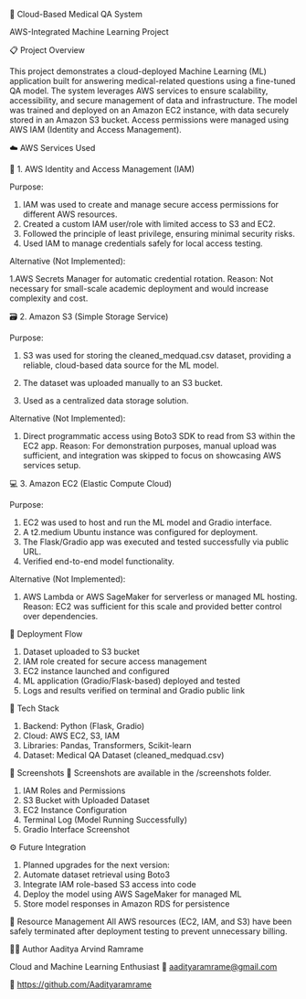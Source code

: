 🧠 Cloud-Based Medical QA System

AWS-Integrated Machine Learning Project

📋 Project Overview

This project demonstrates a cloud-deployed Machine Learning (ML) application built for answering medical-related questions using a fine-tuned QA model. The system leverages AWS services to ensure scalability, accessibility, and secure management of data and infrastructure.
The model was trained and deployed on an Amazon EC2 instance, with data securely stored in an Amazon S3 bucket. Access permissions were managed using AWS IAM (Identity and Access Management).

☁️ AWS Services Used

🔐 1. AWS Identity and Access Management (IAM)

Purpose:

1. IAM was used to create and manage secure access permissions for different AWS resources.
2. Created a custom IAM user/role with limited access to S3 and EC2.
3. Followed the principle of least privilege, ensuring minimal security risks.
4. Used IAM to manage credentials safely for local access testing.

Alternative (Not Implemented):

1.AWS Secrets Manager for automatic credential rotation.
Reason: Not necessary for small-scale academic deployment and would increase complexity and cost.

🗃️ 2. Amazon S3 (Simple Storage Service)

Purpose:

1. S3 was used for storing the cleaned_medquad.csv dataset, providing a reliable, cloud-based data source for the ML model.

2. The dataset was uploaded manually to an S3 bucket.

3. Used as a centralized data storage solution.

Alternative (Not Implemented):

1. Direct programmatic access using Boto3 SDK to read from S3 within the EC2 app.
Reason: For demonstration purposes, manual upload was sufficient, and integration was skipped to focus on showcasing AWS services setup.

💻 3. Amazon EC2 (Elastic Compute Cloud)

Purpose:

1. EC2 was used to host and run the ML model and Gradio interface.
2. A t2.medium Ubuntu instance was configured for deployment.
3. The Flask/Gradio app was executed and tested successfully via public URL.
4. Verified end-to-end model functionality.

Alternative (Not Implemented):
1. AWS Lambda or AWS SageMaker for serverless or managed ML hosting.
Reason: EC2 was sufficient for this scale and provided better control over dependencies.

🚀 Deployment Flow

1. Dataset uploaded to S3 bucket
2. IAM role created for secure access management
3. EC2 instance launched and configured
4. ML application (Gradio/Flask-based) deployed and tested
5. Logs and results verified on terminal and Gradio public link

🧩 Tech Stack
1. Backend: Python (Flask, Gradio)
2. Cloud: AWS EC2, S3, IAM
3. Libraries: Pandas, Transformers, Scikit-learn
4. Dataset: Medical QA Dataset (cleaned_medquad.csv)

📸 Screenshots
📁 Screenshots are available in the /screenshots folder.
1. IAM Roles and Permissions
2. S3 Bucket with Uploaded Dataset
3. EC2 Instance Configuration
4. Terminal Log (Model Running Successfully)
5. Gradio Interface Screenshot

⚙️ Future Integration
1. Planned upgrades for the next version:
2. Automate dataset retrieval using Boto3
3. Integrate IAM role-based S3 access into code
4. Deploy the model using AWS SageMaker for managed ML
5. Store model responses in Amazon RDS for persistence

🧹 Resource Management
All AWS resources (EC2, IAM, and S3) have been safely terminated after deployment testing to prevent unnecessary billing.

👨‍💻 Author
Aaditya Arvind Ramrame

Cloud and Machine Learning Enthusiast
📧 aadityaramrame@gmail.com

🔗 https://github.com/Aadityaramrame
